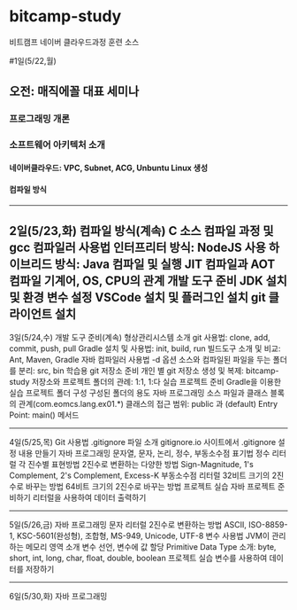 # bitcamp-study
비트캠프 네이버 클라우드과정 훈련 소스

#1일(5/22,월)
 ## 오전: 매직에꼴 대표 세미나
 ### 프로그래밍 개론
 ### 소프트웨어 아키텍처 소개
 ####   네이버클라우드: VPC, Subnet, ACG, Unbuntu Linux 생성
 ####   컴파일 방식

---

2일(5/23,화)
 컴파일 방식(계속)
    C 소스 컴파일 과정 및 gcc 컴파일러 사용법
 인터프리터 방식: NodeJS 사용
 하이브리드 방식: Java 컴파일 및 실행
 JIT 컴파일과 AOT 컴파일
 기계어, OS, CPU의 관계
 개발 도구 준비
    JDK 설치 및 환경 변수 설정
    VSCode 설치 및 플러그인 설치
    git 클라이언트 설치
---
3일(5/24,수)
 개발 도구 준비(계속)
 형상관리시스템 소개
    git 사용법: clone, add, commit, push, pull
    Gradle 설치 및 사용법: init, build, run
        빌드도구 소개 및 비교: Ant, Maven, Gradle
 자바 컴파일러 사용법
    -d 옵션
    소스와 컴파일된 파일을 두는 폴더를 분리: src, bin
 학습용 git 저장소 준비
    개인 별 git 저장소 생성 및 복제: bitcamp-study
    저장소와 프로젝트 폴더의 관례: 1:1, 1:다
 실습 프로젝트 준비
    Gradle을 이용한 실습 프로젝트 폴더 구성
        구성된 폴더의 용도
 자바 프로그래밍
    소스 파일과 클래스 블록의 관계(com.eomcs.lang.ex01.*)
    클래스의 접근 범위: public 과 (default)
    Entry Point: main() 메서드

---
4일(5/25,목)
 Git 사용법
    .gitignore 파일 소개
    gitignore.io 사이트에서 .gitignore 설정 내용 만들기
 자바 프로그래밍
    문자열, 문자, 논리, 정수, 부동소수점 표기법
    정수 리터럴
        각 진수별 표현방법
        2진수로 변환하는 다양한 방법
            Sign-Magnitude, 1's Complement, 2's Complement, Excess-K
    부동소수점 리터럴
        32비트 크기의 2진수로 바꾸는 방법
        64비트 크기의 2진수로 바꾸는 방법
 프로젝트 실습
    자바 프로젝트 준비하기
    리터럴을 사용하여 데이터 출력하기

---
5일(5/26,금)
 자바 프로그래밍
    문자 리터럴
        2진수로 변환하는 방법
            ASCII, ISO-8859-1, KSC-5601(완성형), 조합형, MS-949, Unicode, UTF-8
    변수 사용법
        JVM이 관리하는 메모리 영역 소개
        변수 선언, 변수에 값 할당
        Primitive Data Type 소개: byte, short, int, long, char, float, double, boolean
 프로젝트 실습
    변수를 사용하여 데이터를 저장하기

---
6일(5/30,화)
 자바 프로그래밍